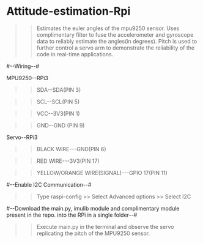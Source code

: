 # Attitude-estimation-Rpi

>>Estimates the euler angles of the mpu9250 sensor. Uses complimentary filter to fuse the accelerometer and gyroscope data to reliably estimate the angles(in degrees).
>>Pitch is used to further control a servo arm to demonstrate the reliability of the code in real-time applications.

#--Wiring--#

MPU9250--RPi3

>>SDA--SDA(PIN 3)

>>SCL--SCL(PIN 5)

>>VCC--3V3(PIN 1)

>>GND--GND (PIN 9)

Servo--RPi3

>> BLACK WIRE---GND(PIN 6)

>> RED WIRE---3V3(PIN 17)

>> YELLOW/ORANGE WIRE(SIGNAL)---GPIO 17(PIN 11)


#--Enable I2C Communication--#

>> Type raspi-config >> Select Advanced options >> Select I2C

#--Download the main.py, imulib module and complimentary module present in the repo. into the RPi in a single folder--#

>>Execute main.py in the terminal and observe the servo replicating the pitch of the MPU9250 sensor.

